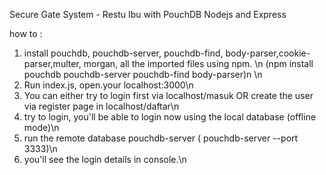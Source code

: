 Secure Gate System - Restu Ibu with PouchDB Nodejs and Express

how to :
1. install pouchdb, pouchdb-server, pouchdb-find, body-parser,cookie-parser,multer, morgan, all the imported files using npm. \n
(npm install pouchdb pouchdb-server pouchdb-find body-parser)n \n
2. Run index.js, open.your localhost:3000\n
3. You can either try to login first via localhost/masuk OR create the user via register page in localhost/daftar\n
4. try to login, you'll be able to login now using the local database (offline mode)\n
5. run the remote database pouchdb-server ( pouchdb-server --port 3333)\n
6. you'll see the login details in console.\n
